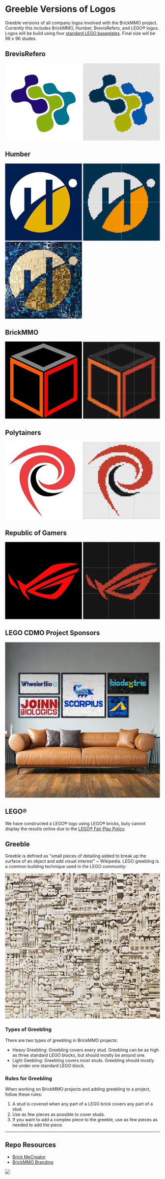 # Greeble Versions of Logos

Greeble versions of all company logos involved with the BrickMMO project. Currently this includes BrickMMO, Humber, BrevisRefero, and LEGO® logos. Logos will be build using four [standard LEGO baseplates](https://www.lego.com/en-ca/product/gray-baseplate-11024). Final size will be 96 x 96 studes.

## BrevisRefero

<img src="_readme/logo-brevisrefero.png" width="250"> <img src="_readme/logo-brevisrefero-pixelated.png" width="250">

## Humber

<img src="_readme/logo-humber.png" width="250"> <img src="_readme/logo-humber-pixelated.png" width="250"> <img src="_readme/logo-humber-lego.png" width="250">

## BrickMMO

<img src="_readme/logo-brickmmo.png" width="250"> <img src="_readme/logo-brickmmo-pixelated.png" width="250">

## Polytainers

<img src="_readme/logo-polytainers.png" width="250"> <img src="_readme/logo-polytainers-pixelated.png" width="250">

## Republic of Gamers

<img src="_readme/logo-rog.png" width="250"> <img src="_readme/logo-rog-pixelated.png" width="250">

## LEGO CDMO Project Sponsors

<img src="_readme/logo-lego-cdmo-sponsors.png" wisth="624">

## LEGO®

We have constructed a LEGO® logo using LEGO® bricks, buty cannot display the results online due to the [LEGO® Fair Play Policy](https://www.lego.com/en-ca/legal/notices-and-policies/fair-play/?locale=en-ca).

## Greeble

Greeble is defined as "small pieces of detailing added to break up the surface of an object and add visual interest" ~ Wikipedia. LEGO greebling is a common building technique used in the LEGO community:

![LEGO Greeble](_readme/greeble.png)

### Types of Greebling

There are two types of greebling in BrickMMO projects:

- Heavy Greebling: Greebling covers every stud. Greebling can be as high as three standard LEGO blocks, but should mostly be around one.
- Light Geebling: Greebling covers most studs. Greebling should mostly be under one standard LEGO block.

### Rules for Greebling

When working on BrickMMO projects and adding greebling to a project, follow these rules:

1. A stud is covered when any part of a LEGO brick covers any part of a stud.
2. Use as few pieces as possible to cover studs.
3. If you want to add a complex piece to the greeble, use as few pieces as needed to add the piece.

---

## Repo Resources

- [Brick MeCreator](https://app.brick.me/)
- [BrickMMO Branding](https://github.com/BrickMMO/branding)

<a href="https://brickmmo.com">
<img src="https://brickmmo.com/images/brickmmo-logo-horizontal.jpg" width="300">
</a>
